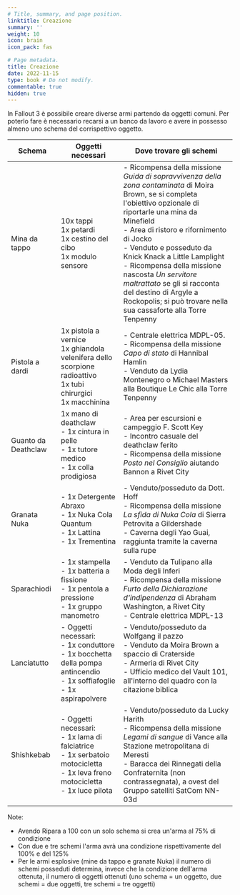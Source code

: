 ```yaml
---
# Title, summary, and page position.
linktitle: Creazione
summary: ''
weight: 10
icon: brain
icon_pack: fas

# Page metadata.
title: Creazione
date: 2022-11-15
type: book # Do not modify.
commentable: true
hidden: true
---
```


In Fallout 3 è possibile creare diverse armi partendo da oggetti comuni. Per poterlo fare è necessario recarsi a un banco da lavoro e avere in possesso almeno uno schema del corrispettivo oggetto.

| Schema              | Oggetti necessari                                                                                                                           | Dove trovare gli schemi                                                                                                                                                                                                                                                                                                                                                                                                                                                 |
| ------------------- | ------------------------------------------------------------------------------------------------------------------------------------------- | ----------------------------------------------------------------------------------------------------------------------------------------------------------------------------------------------------------------------------------------------------------------------------------------------------------------------------------------------------------------------------------------------------------------------------------------------------------------------- |
| Mina da tappo       | 10x tappi <br />1x petardi <br />1x cestino del cibo <br />1x modulo sensore                                                                | - Ricompensa della missione *Guida di sopravvivenza della zona contaminata* di Moira Brown, se si completa l'obiettivo opzionale di riportarle una mina da Minefield <br />- Area di ristoro e rifornimento di Jocko <br />- Venduto e posseduto da Knick Knack a Little Lamplight <br />- Ricompensa della missione nascosta *Un servitore maltrattato* se gli si racconta del destino di Argyle a Rockopolis; si può trovare nella sua cassaforte alla Torre Tenpenny |
| Pistola a dardi     | 1x pistola a vernice<br />1x ghiandola velenifera dello scorpione radioattivo<br />1x tubi chirurgici<br />1x macchinina                    | - Centrale elettrica MDPL-05.<br />- Ricompensa della missione *Capo di stato* di Hannibal Hamlin<br /> - Venduto da Lydia Montenegro o Michael Masters alla Boutique Le Chic alla Torre Tenpenny                                                                                                                                                                                                                                                                       |
| Guanto da Deathclaw | 1x mano di deathclaw<br />- 1x cintura in pelle<br />- 1x tutore medico<br />- 1x colla prodigiosa                                          | - Area per escursioni e campeggio F. Scott Key<br />- Incontro casuale del deathclaw ferito<br />- Ricompensa della missione *Posto nel Consiglio* aiutando Bannon a Rivet City<br />                                                                                                                                                                                                                                                                                   |
| Granata Nuka        | - 1x Detergente Abraxo<br />- 1x Nuka Cola Quantum<br />- 1x Lattina<br />- 1x Trementina                                                   | - Venduto/posseduto da Dott. Hoff<br />- Ricompensa della missione *La sfida di Nuka Cola* di Sierra Petrovita a Gildershade <br />- Caverna degli Yao Guai, raggiunta tramite la caverna sulla rupe<br />                                                                                                                                                                                                                                                              |
| Sparachiodi         | - 1x stampella<br />- 1x batteria a fissione<br />- 1x pentola a pressione<br />- 1x gruppo manometro                                       | - Venduto da Tulipano alla Moda degli Inferi<br />- Ricompensa della missione *Furto della Dichiarazione d'indipendenza* di Abraham Washington, a Rivet City<br />- Centrale elettrica MDPL-13<br />                                                                                                                                                                                                                                                                    |
| Lanciatutto         | - Oggetti necessari:<br />- 1x conduttore<br />- 1x bocchetta della pompa antincendio<br />- 1x soffiafoglie<br />- 1x aspirapolvere        | - Venduto/posseduto da Wolfgang il pazzo<br />- Venduto da Moira Brown a spaccio di Craterside<br />- Armeria di Rivet City<br />- Ufficio medico del Vault 101, all'interno del quadro con la citazione biblica<br /><br />                                                                                                                                                                                                                                            |
| Shishkebab          | - Oggetti necessari:<br />- 1x lama di falciatrice<br />- 1x serbatoio motocicletta<br />- 1x leva freno motocicletta<br />- 1x luce pilota | - Venduto/posseduto da Lucky Harith<br />- Ricompensa della missione *Legami di sangue* di Vance alla Stazione metropolitana di Meresti<br />- Baracca dei Rinnegati della Confraternita (non contrassegnata), a ovest del Gruppo satelliti SatCom NN-03d                                                                                                                                                                                                               |
                                                                                                                                                                                                                                                                                                                                                                                                                                                                                                        

Note:
- Avendo Ripara a 100 con un solo schema si crea un'arma al 75% di condizione
- Con due e tre schemi l'arma avrà una condizione rispettivamente del 100% e del 125%
- Per le armi esplosive (mine da tappo e granate Nuka) il numero di schemi posseduti determina, invece che la condizione dell'arma ottenuta, il numero di oggetti ottenuti (uno schema = un oggetto, due schemi = due oggetti, tre schemi = tre oggetti)